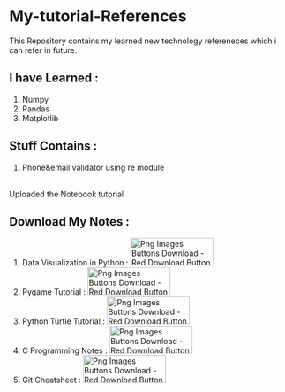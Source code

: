 # My-tutorial-References
This Repository contains my learned new technology refereneces which i can refer in future.
<br />
## I have Learned :
1. Numpy
2. Pandas
3. Matplotlib 

## Stuff Contains :
1. Phone&email validator using re module
<br />
Uploaded the Notebook tutorial
<br/>

## Download My Notes :
1. Data Visualization in Python : <a href="https://www.mediafire.com/file/4fl2hpwdls4pips/Data_Visualization.pdf/file"><img src="https://www.kindpng.com/picc/m/138-1383846_png-images-buttons-download-red-download-button-png.png" alt="Png Images Buttons Download - Red Download Button Png, Transparent Png@kindpng.com" width="150" height="50"></a>
2.  Pygame Tutorial : <a href="https://www.mediafire.com/file/uw4ci9ux1w0xaq3/Pygame_Tutorial.pdf/file"><img src="https://www.kindpng.com/picc/m/138-1383846_png-images-buttons-download-red-download-button-png.png" alt="Png Images Buttons Download - Red Download Button Png, Transparent Png@kindpng.com" width="150" height="50"></a>
3. Python Turtle Tutorial : <a href="https://www.mediafire.com/file/utbzd6imrqaovdn/Python_turtle_tutorial.pdf/file"><img src="https://www.kindpng.com/picc/m/138-1383846_png-images-buttons-download-red-download-button-png.png" alt="Png Images Buttons Download - Red Download Button Png, Transparent Png@kindpng.com" width="150" height="50"></a>
4. C Programming Notes : <a href="https://www.mediafire.com/file/3c3dxv7dvh43pn2/C_Programming_Notes.pdf/file"><img src="https://www.kindpng.com/picc/m/138-1383846_png-images-buttons-download-red-download-button-png.png" alt="Png Images Buttons Download - Red Download Button Png, Transparent Png@kindpng.com" width="150" height="50"></a>
5. Git Cheatsheet : <a href="https://www.mediafire.com/file/ihoc82horxp4ykq/Git_CheatSheet.pdf/file"><img src="https://www.kindpng.com/picc/m/138-1383846_png-images-buttons-download-red-download-button-png.png" alt="Png Images Buttons Download - Red Download Button Png, Transparent Png@kindpng.com" width="150" height="50"></a>

